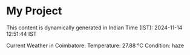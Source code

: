 # My Project

This content is dynamically generated in Indian Time (IST): 2024-11-14 12:51:44 IST


Current Weather in Coimbatore:
Temperature: 27.88 °C
Condition: haze
